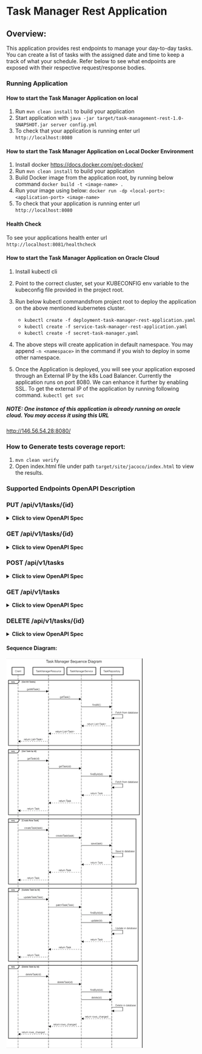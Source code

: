 # Task Manager Rest Application

## Overview:
This application provides rest endpoints to manage your day-to-day tasks. 
You can create a list of tasks with the assigned date and time to keep a track of what your schedule.
Refer below to see what endpoints are exposed with their respective request/response bodies. 

### Running Application
#### How to start the Task Manager Application on local

1. Run `mvn clean install` to build your application
2. Start application with `java -jar target/task-management-rest-1.0-SNAPSHOT.jar server config.yml`
3. To check that your application is running enter url `http://localhost:8080`


#### How to start the Task Manager Application on Local Docker Environment

1. Install docker https://docs.docker.com/get-docker/
2. Run `mvn clean install` to build your application
3. Build Docker image from the application root, by running below command `docker build -t <image-name> .`
4. Run your image using below:
   `docker run -dp <local-port>:<application-port> <image-name>`
6. To check that your application is running enter url `http://localhost:8080`

#### Health Check

To see your applications health enter url `http://localhost:8081/healthcheck`

#### How to start the Task Manager Application on Oracle Cloud
1. Install kubectl cli
2. Point to the correct cluster, set your KUBECONFIG env variable to the kubeconfig file provided in the project root.
4. Run below kubectl commandsfrom project root to deploy the application on the above mentioned kubernetes cluster. 
   - `kubectl create -f deployment-task-manager-rest-application.yaml`
   - `kubectl create -f service-task-manager-rest-application.yaml`
   - `kubectl create -f secret-task-manager.yaml`   
   
5. The above steps will create application in default namespace. You may append `-n <namespace>` in the command if you wish to deploy in some other namespace.
6. Once the Application is deployed, you will see your application exposed through an External IP by the k8s Load Balancer. Currently the application runs on port 8080. We can enhance it further by enabling SSL.
To get the external IP of the application by running following command.
`kubectl get svc`

##### NOTE: One instance of this application is already running on oracle cloud. You may access it using this URL 
http://146.56.54.28:8080/


### How to Generate tests coverage report:
1. ```mvn clean verify```
2. Open index.html file under path `target/site/jacoco/index.html` to view the results.

### Supported Endpoints OpenAPI Description


 ### PUT /api/v1/tasks/{id}
<details>
   <summary> <b>Click to view OpenAPI Spec</b> </summary>
   
```
openapi: 3.0.1
info:
  title: task-manager-rest-application
  description: rest apis to create, delete, post and update the tasks
  version: '0.1'
servers:
  - url: http://146.56.52.190:8080
paths:
  /api/v1/tasks/b19490b8-f6fa-4afe-817a-9547d167343f:
    put:
      description: Update tasks when done based on task id
      requestBody:
        content:
          application/json:
            schema:
              type: object
              properties:
                date:
                  type: string
                description:
                  type: string
                isDone:
                  type: boolean
            examples:
              '0':
                value: |-
                  {
                  "date": "2021-08-01 12:00:00",
                  "description": "Some description",
                  "isDone": true
                  }
      responses:
        '200':
          description: Update successful
          content:
            application/json:
              schema:
                type: object
                properties:
                  date:
                    type: string
                  description:
                    type: string
                  id:
                    type: string
                  isDone:
                    type: boolean
              examples:
                '0':
                  value: >-
                    {"id":"b19490b8-f6fa-4afe-817a-9547d167343f","date":"2021-08-01
                    12:00:00","description":"Some description","isDone":true}
      servers:
        - url: http://146.56.52.190:8080
    servers:
      - url: http://146.56.52.190:8080
```
   
</details>   

### GET /api/v1/tasks/{id}
<details>
   <summary> <b>Click to view OpenAPI Spec</b> </summary>
  
```
openapi: 3.0.1
info:
  title: task-manager-rest-application
  description: rest apis to create, delete, post and update the tasks
  version: '0.1'
servers:
  - url: http://146.56.52.190:8080
paths:
  /api/v1/tasks/b19490b8-f6fa-4afe-817a-9547d167343f:
    get:
      description: Gets the task based on id
      responses:
        '200':
          description: Get request successful
          content:
            application/json:
              schema:
                type: object
                properties:
                  date:
                    type: string
                  description:
                    type: string
                  id:
                    type: string
                  isDone:
                    type: boolean
              examples:
                '0':
                  value: >-
                    {"id":"b19490b8-f6fa-4afe-817a-9547d167343f","date":"2021-08-01
                    00:00:00","description":"Some description","isDone":true}
      servers:
        - url: http://146.56.52.190:8080
    servers:
      - url: http://146.56.52.190:8080
```
   
</details>
   
### POST /api/v1/tasks
   <details>
   <summary> <b>Click to view OpenAPI Spec</b> </summary>
  
```
openapi: 3.0.1
info:
  title:  task-manager-rest-application
  description: rest apis to create, delete, post and update the tasks
  version: '0.1'
servers:
  - url: http://146.56.52.190:8080
paths:
  /api/v1/tasks:
    post:
      description: Creates Task 
      requestBody:
        content:
          application/json:
            schema:
              type: object
              properties:
                date:
                  type: string
                description:
                  type: string
                isDone:
                  type: boolean
            examples:
              '0':
                value: |-
                  {
                  "date": "2021-08-01 12:00:00",
                  "description": "Some description",
                  "isDone": false
                  }
      responses:
        '200':
          description: Task created successfuly
          content:
            application/json:
              schema:
                type: object
                properties:
                  date:
                    type: string
                  description:
                    type: string
                  id:
                    type: string
                  isDone:
                    type: boolean
              examples:
                '0':
                  value: >-
                    {"id":"b19490b8-f6fa-4afe-817a-9547d167343f","date":"2021-08-01
                    12:00:00","description":"Some description","isDone":false}
      servers:
        - url: http://146.56.52.190:8080
    servers:
      - url: http://146.56.52.190:8080
```
</details>
   
### GET /api/v1/tasks
<details>
   <summary> <b>Click to view OpenAPI Spec</b> </summary>
  
```
openapi: 3.0.1
info:
  title: task-manager-rest-application
  description: rest apis to create, delete, post and update the tasks
  version: '0.1'
servers:
  - url: http://146.56.52.190:8080
paths:
  /api/v1/tasks:
    get:
      description: Get list of all tasks
      responses:
        '200':
          description: Get request successful
          content:
            application/json:
              schema:
                type: object
                properties: {}
              examples:
                '0':
                  value: >-
                    [{"id":"68acc8da-0a73-4a4a-8213-4eecd85ce707","date":"2021-10-06
                    00:00:00","description":"ff","isDone":true},{"id":"8fc5303f-2413-4daf-b18a-00c464d57ecb","date":"2021-10-06
                    00:00:00","description":"Token for Task Manager
                    Application","isDone":true},{"id":"23d3340a-6259-4ebf-9746-e6e5d4dab5c4","date":"2021-10-06
                    00:00:00","description":"Token for Task Manager
                    Application","isDone":true},{"id":"c87bd049-55ff-4fa5-a551-f2cc59c1dd2b","date":"2021-10-06
                    00:00:00","description":"Allow Administrators to read repos
                    in compartment srishtimiglani01 (root)","isDone":true}]
      servers:
        - url: http://146.56.52.190:8080
    servers:
      - url: http://146.56.52.190:8080
 ```
   
</details>   

### DELETE /api/v1/tasks/{id}
<details>
   <summary> <b>Click to view OpenAPI Spec</b> </summary>
  
```
openapi: 3.0.1
info:
  title: task-manager-rest-application
  description: rest apis to create, delete, post and update the tasks
  version: '0.1'
servers:
  - url: http://146.56.52.190:8080
paths:
  /api/v1/tasks/b19490b8-f6fa-4afe-817a-9547d167343f:
    delete:
      description: Delete task based on id
      responses:
        '200':
          description: Delete successuful
      servers:
        - url: http://146.56.52.190:8080
    servers:
      - url: http://146.56.52.190:8080
```
</details>   

#### Sequence Diagram:

![img.png](img.png)
